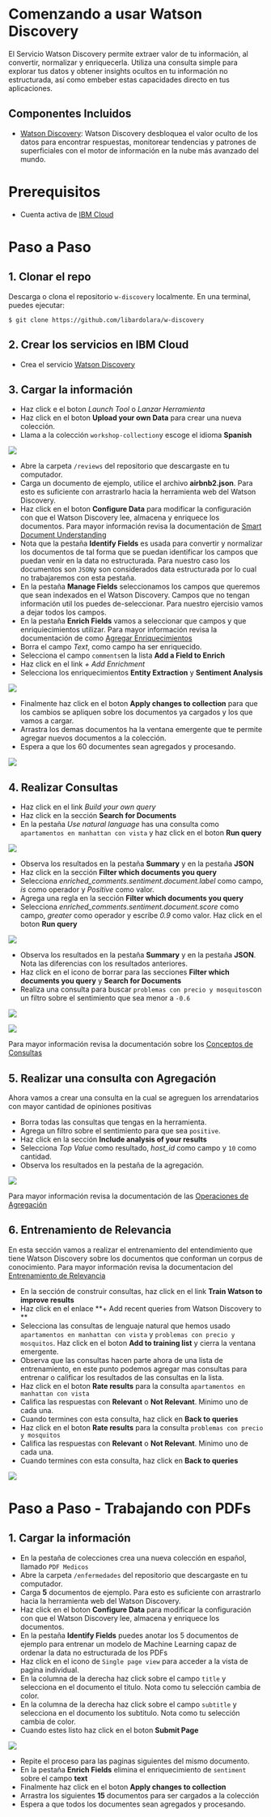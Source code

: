 # Comenzando a usar Watson Discovery

El Servicio Watson Discovery permite extraer valor de tu información, al convertir, normalizar y enriquecerla. Utiliza una consulta simple para explorar tus datos y obtener insights ocultos en tu información no estructurada, así como embeber estas capacidades directo en tus aplicaciones.

## Componentes Incluidos
* [Watson Discovery](https://www.ibm.com/watson/services/discovery/): Watson Discovery desbloquea el valor oculto de los datos para encontrar respuestas, monitorear tendencias y patrones de superficiales con el motor de información en la nube más avanzado del mundo.

# Prerequisitos
* Cuenta activa de [IBM Cloud](https://cloud.ibm.com)

# Paso a Paso

## 1. Clonar el repo

Descarga o clona el repositorio `w-discovery` localmente. 
En una terminal, puedes ejecutar:

```
$ git clone https://github.com/libardolara/w-discovery
```

## 2. Crear los servicios en IBM Cloud
* Crea el servicio [Watson Discovery](https://cloud.ibm.com/catalog/services/discovery)

## 3. Cargar la información
* Haz click e el boton _Launch Tool_ o _Lanzar Herramienta_
* Haz click en el boton **Upload your own Data** para crear una nueva colección. 
* Llama a la colección `workshop-collection`y escoge el idioma **Spanish**

![](img/create-collection.png)

* Abre la carpeta `/reviews` del repositorio que descargaste en tu computador.
* Carga un documento de ejemplo, utilice el archivo **airbnb2.json**. Para esto es suficiente con arrastrarlo hacia la herramienta web del Watson Discovery.
* Haz click en el boton **Configure Data** para modificar la configuración con que el Watson Discovery lee, almacena y enriquece los documentos. Para mayor información revisa la documentación de [Smart Document Understanding](https://cloud.ibm.com/docs/services/discovery?topic=discovery-sdu)
* Nota que la pestaña **Identify Fields** es usada para convertir y normalizar los documentos de tal forma que se puedan identificar los campos que puedan venir en la data no estructurada. Para nuestro caso los documentos son `JSON`y son considerados data estructurada por lo cual no trabajaremos con esta pestaña.
* En la pestaña **Manage Fields** seleccionamos los campos que queremos que sean indexados en el Watson Discovery. Campos que no tengan información util los puedes de-seleccionar. Para nuestro ejercisio vamos a dejar todos los campos.
* En la pestaña **Enrich Fields** vamos a seleccionar que campos y que enriquiecimientos utilizar. Para mayor información revisa la documentación de como [Agregar Enriquecimientos](https://cloud.ibm.com/docs/services/discovery?topic=discovery-configservice#adding-enrichments)
* Borra el campo _Text_, como campo ha ser enriquecido.
* Selecciona el campo `comments`en la lista **Add a Field to Enrich**
* Haz click en el link _+ Add Enrichment_
* Selecciona los enriquecimientos **Entity Extraction** y **Sentiment Analysis**

![](img/enrich-fields.png)

* Finalmente haz click en el boton **Apply changes to collection** para que los cambios se apliquen sobre los documentos ya cargados y los que vamos a cargar.
* Arrastra los demas documentos ha la ventana emergente que te permite agregar nuevos documentos a la colección.
* Espera a que los 60 documentes sean agregados y procesando.

![](img/all-documents.png)

## 4. Realizar Consultas
* Haz click en el link _Build your own query_
* Haz click en la sección **Search for Documents**
* En la pestaña _Use natural language_ has una consulta como `apartamentos en manhattan con vista` y haz click en el boton **Run query**

![](img/nlq-manhattan.png)

* Observa los resultados en la pestaña **Summary** y en la pestaña **JSON**
* Haz click en la sección **Filter which documents you query**
* Selecciona _enriched_comments.sentiment.document.label_ como campo, _is_ como operador y _Positive_ como valor.
* Agrega una regla en la sección **Filter which documents you query**
* Selecciona _enriched_comments.sentiment.document.score_ como campo, _greater_ como operador y escribe _0.9_ como valor. Haz click en el boton **Run query**

![](img/filter-sentiment-manhattan.png)

* Observa los resultados en la pestaña **Summary** y en la pestaña **JSON**. Nota las diferencias con los resultados anteriores.
* Haz click en el icono de borrar para las secciones **Filter which documents you query** y **Search for Documents**
* Realiza una consulta para buscar `problemas con precio y mosquitos`con un filtro sobre el sentimiento que sea menor a `-0.6`

![](img/nlq-mosquitos.png)

![](img/filter-sentiment-negative.png)

Para mayor información revisa la documentación sobre los [Conceptos de Consultas](https://cloud.ibm.com/docs/services/discovery?topic=discovery-query-concepts)

## 5. Realizar una consulta con Agregación
Ahora vamos a crear una consulta en la cual se agreguen los arrendatarios con mayor cantidad de opiniones positivas

* Borra todas las consultas que tengas en la herramienta.
* Agrega un filtro sobre el sentimiento para que sea `positive`.
* Haz click en la sección **Include analysis of your results**
* Selecciona _Top Value_ como resultado, _host_id_ como campo y `10` como cantidad.
* Observa los resultados en la pestaña de la agregación.

![](img/query-agg.png)

Para mayor información revisa la documentación de las [Operaciones de Agregación](https://cloud.ibm.com/docs/services/discovery?topic=discovery-query-aggregations)

## 6. Entrenamiento de Relevancia
En esta sección vamos a realizar el entrenamiento del entendimiento que tiene Watson Discovery sobre los documentos que conforman un corpus de conocimiento. Para mayor información revisa la documentacion del [Entrenamiento de Relevancia](https://cloud.ibm.com/docs/services/discovery?topic=discovery-improving-result-relevance-with-the-tooling)

* En la sección de construir consultas, haz click en el link **Train Watson to improve results**
* Haz click en el enlace **+ Add recent queries from Watson Discovery to **
* Selecciona las consultas de lenguaje natural que hemos usado `apartamentos en manhattan con vista` y `problemas con precio y mosquitos`. Haz click en el boton **Add to training list** y cierra la ventana emergente.
* Observa que las consultas hacen parte ahora de una lista de entrenamiento, en este punto podemos agregar mas consultas para entrenar o calificar los resultados de las consultas en la lista.
* Haz click en el boton **Rate results** para la consulta `apartamentos en manhattan con vista`
* Califica las respuestas con **Relevant** o **Not Relevant**. Minimo uno de cada una.
* Cuando termines con esta consulta, haz click en **Back to queries**
* Haz click en el boton **Rate results** para la consulta `problemas con precio y mosquitos`
* Califica las respuestas con **Relevant** o **Not Relevant**. Minimo uno de cada una.
* Cuando termines con esta consulta, haz click en **Back to queries**

![](img/relevance-training.png)

# Paso a Paso - Trabajando con PDFs

## 1. Cargar la información

* En la pestaña de colecciones crea una nueva colección en español, llamado `PDF Medicos`
* Abre la carpeta `/enfermedades` del repositorio que descargaste en tu computador.
* Carga **5** documentos de ejemplo. Para esto es suficiente con arrastrarlo hacia la herramienta web del Watson Discovery.
* Haz click en el boton **Configure Data** para modificar la configuración con que el Watson Discovery lee, almacena y enriquece los documentos.
* En la pestaña **Identify Fields** puedes anotar los 5 documentos de ejemplo para entrenar un modelo de Machine Learning capaz de ordenar la data no estructurada de los PDFs
* Haz click en el icono de `Single page view` para acceder a la vista de pagina individual.
* En la columna de la derecha haz click sobre el campo `title` y selecciona en el documento el titulo. Nota como tu selección cambia de color.
* En la columna de la derecha haz click sobre el campo `subtitle` y selecciona en el documento los subtitulo. Nota como tu selección cambia de color.
* Cuando estes listo haz click en el boton **Submit Page**

![](img/pdf-annotate.png)

* Repite el proceso para las paginas siguientes del mismo documento.
* En la pestaña **Enrich Fields** elimina el enriquecimiento de `sentiment` sobre el campo **text**
* Finalmente haz click en el boton **Apply changes to collection**
* Arrastra los siguientes **15** documentos para ser cargados a la colección
* Espera a que todos los documentes sean agregados y procesando.
